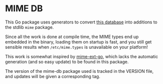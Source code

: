 # MIME DB

This Go package uses generators to convert [this database](https://github.com/jshttp/mime-db)
into additions to the stdlib `mime` package.

Since all the work is done at compile time, the MIME types end up embedded in
the binary, loading them on startup is fast, and you still get sensible results
when `/etc/mime.types` is unavailable on your platform!

This work is somewhat inspired by [mime-ext-go](https://github.com/mytrile/mime-ext-go),
which lacks the automatic generation (and so easy update) to be found in this
package.

The version of the mime-db package used is tracked in the VERSION file, and
updates will be given a corresponding tag.
